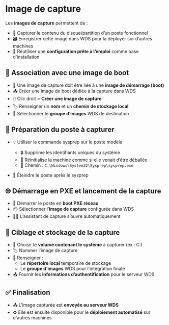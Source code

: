 # Image de capture

Les **images de capture** permettent de :

- 🧲 Capturer le contenu du disque/partition d’un poste fonctionnel
- 🗃️ Enregistrer cette image dans WDS pour la déployer sur d’autres machines
- 🔁 Réutiliser une **configuration prête à l’emploi** comme base d’installation



## 🔗 **Association avec une image de boot**

- 🔧 Une image de capture doit être liée à une **image de démarrage (boot)**
- 📥 Créer une image de boot dédiée à la capture dans WDS
- 🖱️ Clic droit > **Créer une image de capture**
- 🏷️ Renseigner un **nom** et un **chemin de stockage local**
- 📁 Sélectionner le **groupe d’images** WDS de destination



## 🧹 **Préparation du poste à capturer**

- 💡 Utiliser la commande sysprep sur le poste modèle  
  - 🔒 Supprime les identifiants uniques du système  
  - 🔄 Réinitialise la machine comme si elle venait d’être déballée
  - 📂 Chemin : `C:\Windows\System32\Sysprep\sysprep.exe`

- 📴 Éteindre le poste après le sysprep



## 🌐 **Démarrage en PXE et lancement de la capture**

- 🔌 Démarrer le poste en **boot PXE réseau**
- 📦 Sélectionner l’**image de capture** configurée dans WDS
- 🧙‍♂️ L’assistant de capture s’ouvre automatiquement



## 🎯 **Ciblage et stockage de la capture**

- 💽 Choisir le **volume contenant le système** à capturer (ex : C:)
- 🏷️ Nommer l’image de capture
- 📂 Renseigner :  
  - Le **répertoire local** temporaire de stockage  
  - Le **groupe d’images** WDS pour l’intégration finale
- 📤 Fournir les **informations d’authentification** pour le serveur WDS


## ✅ **Finalisation**

- 📤 L’image capturée est **envoyée au serveur WDS**
- ♻️ Elle est ensuite disponible pour le **déploiement automatisé** sur d'autres machines
